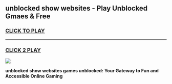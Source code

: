 
## unblocked show websites - Play Unblocked Gmaes & Free
<h3>
<a href="https://news.freeplayer.one?title=unblocked_show_websites&ref=23F">CLICK TO PLAY</a></h3>
<hr>

<h3>
<a href="https://news.freeplayer.one?title=unblocked_show_websites&ref=23F">CLICK 2 PLAY</a>
  
</h3>

<a href="https://news.freeplayer.one?title=unblocked_show_websites&ref=23F/"><img src="https://clearcache.store/games.png"></a>


**unblocked show websites games unblocked: Your Gateway to Fun and Accessible Online Gaming**
